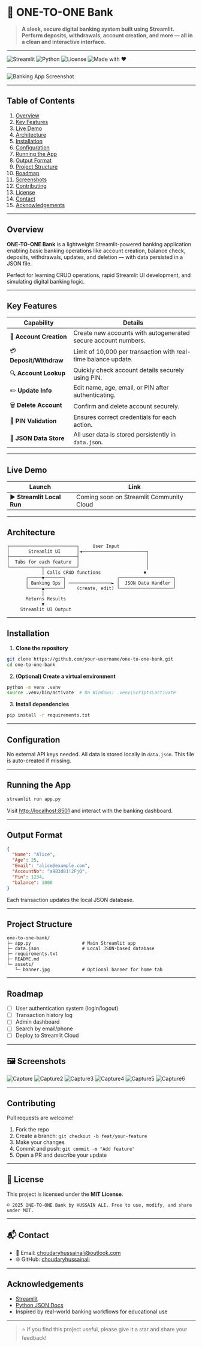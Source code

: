 # 🏦 ONE-TO-ONE Bank

> **A sleek, secure digital banking system built using Streamlit. Perform deposits, withdrawals, account creation, and more — all in a clean and interactive interface.**

---

![Streamlit](https://img.shields.io/badge/Built%20with-Streamlit-orange) ![Python](https://img.shields.io/badge/Built%20with-Python-yellow) ![License](https://img.shields.io/badge/License-MIT-green) ![Made with ❤](https://img.shields.io/badge/Made%20with-%E2%9D%A4-red)

---

![Banking App Screenshot](https://github.com/user-attachments/assets/106efde2-ed76-4eb0-8f58-723b60646949)

---

## Table of Contents

1. [Overview](#overview)
2. [Key Features](#key-features)
3. [Live Demo](#live-demo)
4. [Architecture](#architecture)
5. [Installation](#installation)
6. [Configuration](#configuration)
7. [Running the App](#running-the-app)
8. [Output Format](#output-format)
9. [Project Structure](#project-structure)
10. [Roadmap](#roadmap)
11. [Screenshots](#screenshots)
12. [Contributing](#contributing)
13. [License](#license)
14. [Contact](#contact)
15. [Acknowledgements](#acknowledgements)

---

## Overview

**ONE-TO-ONE Bank** is a lightweight Streamlit-powered banking application enabling basic banking operations like account creation, balance check, deposits, withdrawals, updates, and deletion — with data persisted in a JSON file.

Perfect for learning CRUD operations, rapid Streamlit UI development, and simulating digital banking logic.

---

## Key Features

| Capability              | Details                                                        |
| ----------------------- | -------------------------------------------------------------- |
| 👤 **Account Creation** | Create new accounts with autogenerated secure account numbers. |
| 💳 **Deposit/Withdraw** | Limit of 10,000 per transaction with real-time balance update. |
| 🔍 **Account Lookup**   | Quickly check account details securely using PIN.              |
| ✏️ **Update Info**      | Edit name, age, email, or PIN after authenticating.            |
| 🗑️ **Delete Account**  | Confirm and delete account securely.                           |
| 🧠 **PIN Validation**   | Ensures correct credentials for each action.                   |
| 💾 **JSON Data Store**  | All user data is stored persistently in `data.json`.           |

---

## Live Demo

| Launch                     | Link                                     |
| -------------------------- | ---------------------------------------- |
| ▶️ **Streamlit Local Run** | Coming soon on Streamlit Community Cloud |

---

## Architecture

```text
┌─────────────────────────┐     User Input
│       Streamlit UI      │◄────────────────────────┐
├─────────────────────────┤                         │
│  Tabs for each feature  │                         │
└────────────┬────────────┘                         │
             │ Calls CRUD functions                ▼
       ┌─────▼───────┐                   ┌────────────────────┐
       │ Banking Ops │ ────────────────► │  JSON Data Handler │
       └─────▲───────┘    (create, edit) └────────────────────┘
             │
       Returns Results
             ▼
     Streamlit UI Output
```

---

## Installation

1. **Clone the repository**

```bash
git clone https://github.com/your-username/one-to-one-bank.git
cd one-to-one-bank
```

2. **(Optional) Create a virtual environment**

```bash
python -m venv .venv
source .venv/bin/activate  # On Windows: .venv\Scripts\activate
```

3. **Install dependencies**

```bash
pip install -r requirements.txt
```

---

## Configuration

No external API keys needed. All data is stored locally in `data.json`. This file is auto-created if missing.

---

## Running the App

```bash
streamlit run app.py
```

Visit [http://localhost:8501](http://localhost:8501) and interact with the banking dashboard.

---

## Output Format

```json
{
  "Name": "Alice",
  "Age": 25,
  "Email": "alice@example.com",
  "AccountNo": "a9B3d81!2FjQ",
  "Pin": 1234,
  "balance": 1000
}
```

Each transaction updates the local JSON database.

---

## Project Structure

```text
one-to-one-bank/
├─ app.py                   # Main Streamlit app
├─ data.json                # Local JSON-based database
├─ requirements.txt
├─ README.md
└─ assets/
   └─ banner.jpg            # Optional banner for home tab
```

---

## Roadmap

* [ ] User authentication system (login/logout)
* [ ] Transaction history log
* [ ] Admin dashboard
* [ ] Search by email/phone
* [ ] Deploy to Streamlit Cloud

---

## 🖼️ Screenshots

![Capture](<img width="1366" height="1090" alt="2" src="https://github.com/user-attachments/assets/7c6cd99d-8d04-4ffc-a95a-3a34f1551c17" />
)
![Capture2](<img width="1366" height="997" alt="3" src="https://github.com/user-attachments/assets/79f7c892-1f11-47c4-9eef-9e623c8961bc" />
)
![Capture3](<img width="1366" height="997" alt="4" src="https://github.com/user-attachments/assets/41629eb4-ec0a-4cc5-90d9-55304ca627bc" />
)
![Capture4](<img width="1366" height="905" alt="5" src="https://github.com/user-attachments/assets/a8760b26-7cf0-4710-8d7a-ad58995f2259" />
)
![Capture5](<img width="1366" height="1090" alt="6" src="https://github.com/user-attachments/assets/a3088858-4cf5-416c-9b2c-aac96f4a4016" />
)
![Capture6](<img width="1366" height="905" alt="7" src="https://github.com/user-attachments/assets/308a9337-6e28-4189-8356-631cd07a2f20" />
)

---

## Contributing

Pull requests are welcome!

1. Fork the repo
2. Create a branch: `git checkout -b feat/your-feature`
3. Make your changes
4. Commit and push: `git commit -m "Add feature"`
5. Open a PR and describe your update

---

## 📄 License

This project is licensed under the **MIT License**.

```
© 2025 ONE-TO-ONE Bank by HUSSAIN ALI. Free to use, modify, and share under MIT.
```

---

## 📬 Contact

* 📧 Email: [choudaryhussainali@outlook.com](mailto:choudaryhussainali@outlook.com)
* 🌐 GitHub: [choudaryhussainali](https://github.com/choudaryhussainali)

---

## Acknowledgements

* [Streamlit](https://streamlit.io)
* [Python JSON Docs](https://docs.python.org/3/library/json.html)
* Inspired by real-world banking workflows for educational use

---

> ⭐ If you find this project useful, please give it a star and share your feedback!
